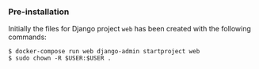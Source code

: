 ### Pre-installation

Initially the files for Django project `web` has been created with the following commands:
```
$ docker-compose run web django-admin startproject web
$ sudo chown -R $USER:$USER .
```

